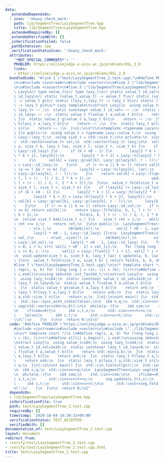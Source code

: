 ```yaml
---
data:
  _extendedDependsOn:
  - icon: ':heavy_check_mark:'
    path: lib/SegmentTree/LazySegmentTree.hpp
    title: lib/SegmentTree/LazySegmentTree.hpp
  _extendedRequiredBy: []
  _extendedVerifiedWith: []
  _isVerificationFailed: false
  _pathExtension: cpp
  _verificationStatusIcon: ':heavy_check_mark:'
  attributes:
    '*NOT_SPECIAL_COMMENTS*': ''
    PROBLEM: https://onlinejudge.u-aizu.ac.jp/problems/DSL_2_H
    links:
    - https://onlinejudge.u-aizu.ac.jp/problems/DSL_2_H
  bundledCode: "#line 1 \"test/LazySegmentTree_2.test.cpp\"\n#define PROBLEM \"https://onlinejudge.u-aizu.ac.jp/problems/DSL_2_H\"\
    \n\n#include <iostream>\n#include <vector>\n\n#line 2 \"lib/SegmentTree/LazySegmentTree.hpp\"\
    \n\n#include <cassert>\n#line 5 \"lib/SegmentTree/LazySegmentTree.hpp\"\n\n//\
    \ Lazy\n// type value_t\n// type lazy_t\n// static value_t id_val\n// static value_t\
    \ id_lazy\n// static (value_t,value_t) -> value_t f\n// static (value_t,lazy_t)\
    \ -> value_t g\n// static (lazy_t,lazy_t) -> lazy_t h\n// static (lazy_t,size_t)\
    \ -> lazy_t p\n\n/* Lazy template\n\nstruct Lazy{\n  using value_t= ~~ ;\n  using\
    \ lazy_t= ~~ ;\n  static constexpr value_t id_val= ~~ ;\n  static constexpr lazy_t\
    \ id_lazy= ~~ ;\n  static value_t f(value_t a,value_t b){\n    return ~~ ;\n \
    \ }\n  static value_t g(value_t a,lazy_t b){\n    return ~~ ;\n  }\n  static lazy_t\
    \ h(lazy_t a,lazy_t b){\n    return ~~ ;\n  }\n  static lazy_t p(lazy_t a,std::size_t\
    \ n){\n    return ~~ ;\n  }\n};\n\n*/\n\ntemplate <typename Lazy>\nclass LazySegmentTree\
    \ {\n public:\n  using value_t = typename Lazy::value_t;\n  using lazy_t = typename\
    \ Lazy::lazy_t;\n  using size_t = std::size_t;\n\n private:\n  size_t n, n0;\n\
    \  std::vector<value_t> val;\n  std::vector<lazy_t> lazy;\n\n  value_t update(size_t\
    \ a, size_t b, lazy_t laz, size_t l, size_t r, size_t k) {\n    if (lazy[k] !=\
    \ Lazy::id_lazy) {\n      if (k < n0 - 1) {\n        lazy[2 * k + 1] = Lazy::h(lazy[2\
    \ * k + 1], lazy[k]);\n        lazy[2 * k + 2] = Lazy::h(lazy[2 * k + 2], lazy[k]);\n\
    \      }\n      val[k] = Lazy::g(val[k], Lazy::p(lazy[k], r - l));\n      lazy[k]\
    \ = Lazy::id_lazy;\n    }\n\n    if (r <= a || b <= l) return val[k];\n    if\
    \ (a <= l && r <= b) {\n      lazy[k] = Lazy::h(lazy[k], laz);\n      return Lazy::g(val[k],\
    \ Lazy::p(lazy[k], r - l));\n    }\n    return val[k] = Lazy::f(update(a, b, laz,\
    \ l, l + (r - l) / 2, 2 * k + 1),\n                            update(a, b, laz,\
    \ l + (r - l) / 2, r, 2 * k + 2));\n  }\n\n  value_t fold(size_t a, size_t b,\
    \ size_t l, size_t r, size_t k) {\n    if (lazy[k] != Lazy::id_lazy) {\n     \
    \ if (k < n0 - 1) {\n        lazy[2 * k + 1] = Lazy::h(lazy[2 * k + 1], lazy[k]);\n\
    \        lazy[2 * k + 2] = Lazy::h(lazy[2 * k + 2], lazy[k]);\n      }\n     \
    \ val[k] = Lazy::g(val[k], Lazy::p(lazy[k], r - l));\n      lazy[k] = Lazy::id_lazy;\n\
    \    }\n\n    if (r <= a || b <= l) return Lazy::id_val;\n    if (a <= l && r\
    \ <= b) return val[k];\n    return Lazy::f(fold(a, b, l, l + (r - l) / 2, 2 *\
    \ k + 1),\n                   fold(a, b, l + (r - l) / 2, r, 2 * k + 2));\n  }\n\
    \n  inline size_t beki(size_t n_) {\n    size_t ret = 1;\n    while (ret < n_)\
    \ ret <<= 1;\n    return ret;\n  }\n\n public:\n  LazySegmentTree(size_t n_)\n\
    \      : n(n_),\n        n0(beki(n)),\n        val(2 * n0 - 1, Lazy::id_val),\n\
    \        lazy(2 * n0 - 1, Lazy::id_lazy) {}\n\n  LazySegmentTree(std::vector<value_t>\
    \ val_)\n      : n(val_.size()),\n        n0(beki(n)),\n        val(2 * n0 - 1,\
    \ Lazy::id_val),\n        lazy(2 * n0 - 1, Lazy::id_lazy) {\n    for (size_t i\
    \ = 0; i < n; i++) val[i + n0 - 1] = val_[i];\n    for (long long i = n0 - 2;\
    \ i >= 0; i--)\n      val[i] = Lazy::f(val[2 * i + 1], val[2 * i + 2]);\n  }\n\
    \n  void update(size_t a, size_t b, lazy_t laz) { update(a, b, laz, 0, n0, 0);\
    \ }\n\n  value_t fold(size_t a, size_t b) { return fold(a, b, 0, n0, 0); }\n};\n\
    #line 7 \"test/LazySegmentTree_2.test.cpp\"\n\n/* template start */\n \n#define\
    \ rep(i, a, b) for (long long i = (a); (i) < (b); (i)++)\n#define all(i) i.begin(),\
    \ i.end()\n\nusing i64=std::int_fast64_t;\n\nstruct Lazy{\n  using value_t=i64;\n\
    \  using lazy_t=i64;\n  static constexpr value_t id_val=1e18;\n  static constexpr\
    \ lazy_t id_lazy=0;\n  static value_t f(value_t a,value_t b){\n    return std::min(a,b);\n\
    \  }\n  static value_t g(value_t a,lazy_t b){\n    return a+b;\n  }\n  static\
    \ lazy_t h(lazy_t a,lazy_t b){\n    return a+b;\n  }\n  static lazy_t p(lazy_t\
    \ a,std::size_t n){\n    return a;\n  }\n};\n\nint main() {\n  std::cin.tie(nullptr);\n\
    \  std::ios::sync_with_stdio(false);\n\n  i64 n,q;\n  std::cin>>n>>q;\n\n  LazySegmentTree<Lazy>\
    \ seg(std::vector<i64>(n,0));\n\n  while(q--){\n    i64 com;\n    std::cin>>com;\n\
    \n    if(com==0){\n      i64 s,t,x;\n      std::cin>>s>>t>>x;\n      seg.update(s,t+1,x);\n\
    \    }else{\n      i64 s,t;\n      std::cin>>s>>t;\n\n      std::cout<<seg.fold(s,t+1)<<\"\
    \\n\";\n    }\n  }\n\n  return 0;\n}\n"
  code: "#define PROBLEM \"https://onlinejudge.u-aizu.ac.jp/problems/DSL_2_H\"\n\n\
    #include <iostream>\n#include <vector>\n\n#include \"../lib/SegmentTree/LazySegmentTree.hpp\"\
    \n\n/* template start */\n \n#define rep(i, a, b) for (long long i = (a); (i)\
    \ < (b); (i)++)\n#define all(i) i.begin(), i.end()\n\nusing i64=std::int_fast64_t;\n\
    \nstruct Lazy{\n  using value_t=i64;\n  using lazy_t=i64;\n  static constexpr\
    \ value_t id_val=1e18;\n  static constexpr lazy_t id_lazy=0;\n  static value_t\
    \ f(value_t a,value_t b){\n    return std::min(a,b);\n  }\n  static value_t g(value_t\
    \ a,lazy_t b){\n    return a+b;\n  }\n  static lazy_t h(lazy_t a,lazy_t b){\n\
    \    return a+b;\n  }\n  static lazy_t p(lazy_t a,std::size_t n){\n    return\
    \ a;\n  }\n};\n\nint main() {\n  std::cin.tie(nullptr);\n  std::ios::sync_with_stdio(false);\n\
    \n  i64 n,q;\n  std::cin>>n>>q;\n\n  LazySegmentTree<Lazy> seg(std::vector<i64>(n,0));\n\
    \n  while(q--){\n    i64 com;\n    std::cin>>com;\n\n    if(com==0){\n      i64\
    \ s,t,x;\n      std::cin>>s>>t>>x;\n      seg.update(s,t+1,x);\n    }else{\n \
    \     i64 s,t;\n      std::cin>>s>>t;\n\n      std::cout<<seg.fold(s,t+1)<<\"\\\
    n\";\n    }\n  }\n\n  return 0;\n}"
  dependsOn:
  - lib/SegmentTree/LazySegmentTree.hpp
  isVerificationFile: true
  path: test/LazySegmentTree_2.test.cpp
  requiredBy: []
  timestamp: '2020-10-04 14:30:33+09:00'
  verificationStatus: TEST_ACCEPTED
  verifiedWith: []
documentation_of: test/LazySegmentTree_2.test.cpp
layout: document
redirect_from:
- /verify/test/LazySegmentTree_2.test.cpp
- /verify/test/LazySegmentTree_2.test.cpp.html
title: test/LazySegmentTree_2.test.cpp
---
```

